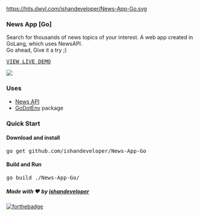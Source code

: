 https://hits.dwyl.com/ishandeveloper/News-App-Go.svg
### News App [Go]
Search for thousands of news topics of your interest. A web app created in GoLang, which uses NewsAPI. 
<br>Go ahead,  Give it a try ;)
<pre><a href="https://idevnews.herokuapp.com/">VIEW LIVE DEMO</a></pre>

<img src="https://github.com/ishandeveloper/News-App-Go/blob/master/assets/demo.gif?raw=true">

### Uses
* [News API](https://newsapi.org/)
* [GoDotEnv](https://github.com/joho/godotenv) package

### Quick Start
#### Download and install
<pre>go get github.com/ishandeveloper/News-App-Go</pre>

#### Build and Run
<pre>go build ./News-App-Go/</pre>


##### Made with ♥ by <a href="https://github.com/ishandeveloper">ishandeveloper</a>

[![forthebadge](https://forthebadge.com/images/badges/built-with-love.svg)](https://github.com/ishandeveloper)
